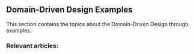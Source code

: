 ## Domain-Driven Design Examples

This section contains the topics about the Domain-Driven Design through examples.

### Relevant articles:
